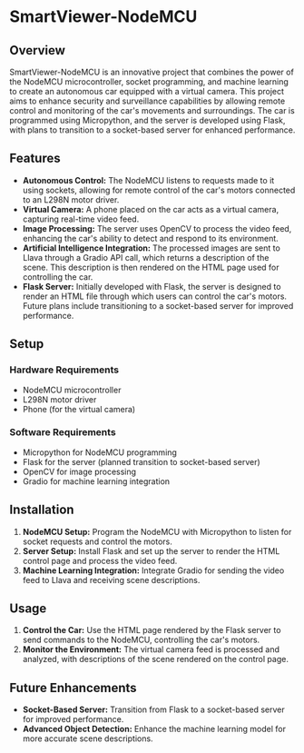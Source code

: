 # SmartViewer-NodeMCU

## Overview

SmartViewer-NodeMCU is an innovative project that combines the power of the NodeMCU microcontroller, socket programming, and machine learning to create an autonomous car equipped with a virtual camera. This project aims to enhance security and surveillance capabilities by allowing remote control and monitoring of the car's movements and surroundings. The car is programmed using Micropython, and the server is developed using Flask, with plans to transition to a socket-based server for enhanced performance.

## Features

- **Autonomous Control:** The NodeMCU listens to requests made to it using sockets, allowing for remote control of the car's motors connected to an L298N motor driver.
- **Virtual Camera:** A phone placed on the car acts as a virtual camera, capturing real-time video feed.
- **Image Processing:** The server uses OpenCV to process the video feed, enhancing the car's ability to detect and respond to its environment.
- **Artificial Intelligence Integration:** The processed images are sent to Llava through a Gradio API call, which returns a description of the scene. This description is then rendered on the HTML page used for controlling the car.
- **Flask Server:** Initially developed with Flask, the server is designed to render an HTML file through which users can control the car's motors. Future plans include transitioning to a socket-based server for improved performance.

## Setup

### Hardware Requirements

- NodeMCU microcontroller
- L298N motor driver
- Phone (for the virtual camera)

### Software Requirements

- Micropython for NodeMCU programming
- Flask for the server (planned transition to socket-based server)
- OpenCV for image processing
- Gradio for machine learning integration

## Installation

1. **NodeMCU Setup:** Program the NodeMCU with Micropython to listen for socket requests and control the motors.
2. **Server Setup:** Install Flask and set up the server to render the HTML control page and process the video feed.
3. **Machine Learning Integration:** Integrate Gradio for sending the video feed to Llava and receiving scene descriptions.

## Usage

1. **Control the Car:** Use the HTML page rendered by the Flask server to send commands to the NodeMCU, controlling the car's motors.
2. **Monitor the Environment:** The virtual camera feed is processed and analyzed, with descriptions of the scene rendered on the control page.

## Future Enhancements

- **Socket-Based Server:** Transition from Flask to a socket-based server for improved performance.
- **Advanced Object Detection:** Enhance the machine learning model for more accurate scene descriptions.

